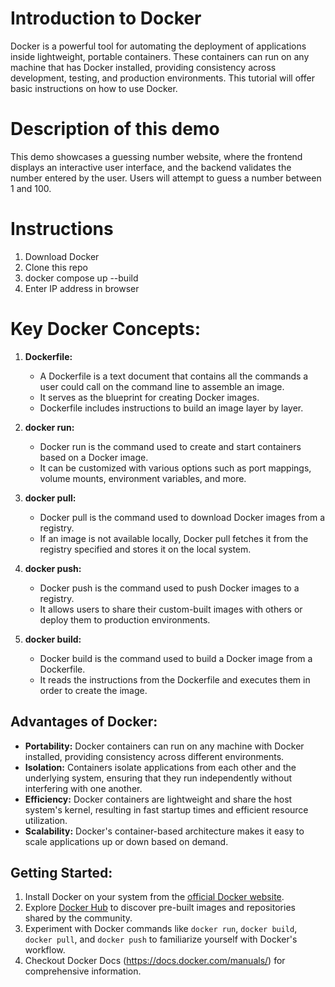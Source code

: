 # Introduction to Docker

Docker is a powerful tool for automating the deployment of applications inside lightweight, portable containers. These containers can run on any machine that has Docker installed, providing consistency across development, testing, and production environments. This tutorial will offer basic instructions on how to use Docker.

# Description of this demo
This demo showcases a guessing number website, where the frontend displays an interactive user interface, and the backend validates the number entered by the user. Users will attempt to guess a number between 1 and 100.

# Instructions
1. Download Docker
2. Clone this repo
3. docker compose up --build
4. Enter IP address in browser


# Key Docker Concepts:

1. **Dockerfile:**

   - A Dockerfile is a text document that contains all the commands a user could call on the command line to assemble an image.
   - It serves as the blueprint for creating Docker images.
   - Dockerfile includes instructions to build an image layer by layer.

2. **docker run:**

   - Docker run is the command used to create and start containers based on a Docker image.
   - It can be customized with various options such as port mappings, volume mounts, environment variables, and more.

3. **docker pull:**

   - Docker pull is the command used to download Docker images from a registry.
   - If an image is not available locally, Docker pull fetches it from the registry specified and stores it on the local system.

4. **docker push:**

   - Docker push is the command used to push Docker images to a registry.
   - It allows users to share their custom-built images with others or deploy them to production environments.

5. **docker build:**
   - Docker build is the command used to build a Docker image from a Dockerfile.
   - It reads the instructions from the Dockerfile and executes them in order to create the image.

## Advantages of Docker:

- **Portability:** Docker containers can run on any machine with Docker installed, providing consistency across different environments.
- **Isolation:** Containers isolate applications from each other and the underlying system, ensuring that they run independently without interfering with one another.
- **Efficiency:** Docker containers are lightweight and share the host system's kernel, resulting in fast startup times and efficient resource utilization.
- **Scalability:** Docker's container-based architecture makes it easy to scale applications up or down based on demand.

## Getting Started:

1. Install Docker on your system from the [official Docker website](https://www.docker.com/get-started).
2. Explore [Docker Hub](https://hub.docker.com/) to discover pre-built images and repositories shared by the community.
3. Experiment with Docker commands like `docker run`, `docker build`, `docker pull`, and `docker push` to familiarize yourself with Docker's workflow.
4. Checkout Docker Docs (https://docs.docker.com/manuals/) for comprehensive information.
